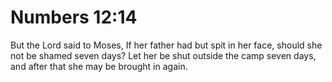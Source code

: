 # Numbers 12:14

But the Lord said to Moses, If her father had but spit in her face, should she not be shamed seven days? Let her be shut outside the camp seven days, and after that she may be brought in again.

